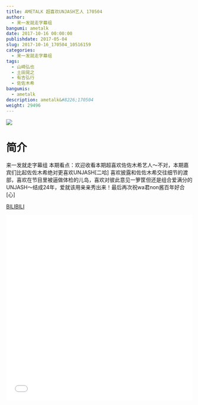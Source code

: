 ```yaml
---
title: AMETALK 超喜欢UNJASH艺人 170504
author: 
  - 来一发就走字幕组
bangumi: ametalk
date: 2017-10-16 00:00:00
publishdate: 2017-05-04
slug: 2017-10-16_170504_10516159
categories: 
  - 来一发就走字幕组
tags: 
  - 山崎弘也
  - 土田晃之
  - 有吉弘行
  - 佐佐木希
bangumis: 
  - ametalk
description: ametalk&#8226;170504
weight: 29496
---
```


![](https://i.imgur.com/atCibhx.jpg)

# 简介  
来一发就走字幕组
本期看点：欢迎收看本期超喜欢佐佐木希艺人～不对，本期嘉宾们比起佐佐木希绝对更喜欢UNJASH[二哈] 喜欢披露和佐佐木希交往细节的渡部，喜欢在节目里被逼做体检的儿岛，喜欢对彼此意见一箩筐但还是组合爱满分的UNJASH～结成24年，爱就该用亲亲秀出来！最后再次祝wa君non酱百年好合[心]

  [BILIBILI](https://www.bilibili.com/video/av10516159/)


<div class="vcontainer">  <iframe class='video' src="//www.bilibili.com/html/html5player.html?cid=17364937&aid=10516159" width="100%" height="500" frameborder="0" allowfullscreen="allowfullscreen"></iframe></div>
